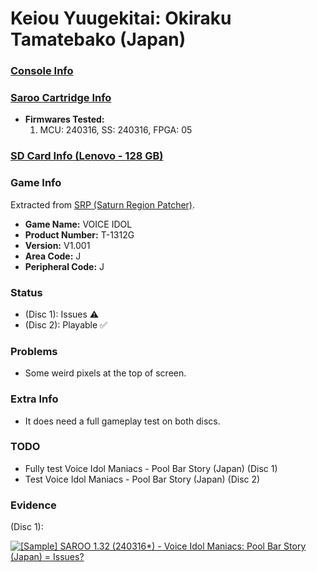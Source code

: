 # Keiou Yuugekitai: Okiraku Tamatebako (Japan)

### [Console Info](../../../../Info/Consoles/VA13/README.md)

### [Saroo Cartridge Info](../../../../Info/Cartridges/RetroGameParadiseStore/1.32F/README.md)

- <b>Firmwares Tested:</b>
  1. MCU: 240316, SS: 240316, FPGA: 05

### [SD Card Info (Lenovo - 128 GB)](../../../../Info/SdCards/Lenovo/128GB/README.md)

### Game Info

Extracted from [SRP (Saturn Region Patcher)](https://segaxtreme.net/resources/saturn-region-patcher.81/download).

- <b>Game Name:</b> VOICE IDOL
- <b>Product Number:</b> T-1312G
- <b>Version:</b> V1.001
- <b>Area Code:</b> J
- <b>Peripheral Code:</b> J

### Status

- (Disc 1): Issues :warning:
- (Disc 2): Playable :white_check_mark:

### Problems

- Some weird pixels at the top of screen.

### Extra Info

- It does need a full gameplay test on both discs.

### TODO

- Fully test Voice Idol Maniacs - Pool Bar Story (Japan) (Disc 1)
- Test Voice Idol Maniacs - Pool Bar Story (Japan) (Disc 2)

### Evidence

(Disc 1):

[![[Sample] SAROO 1.32 (240316*) - Voice Idol Maniacs: Pool Bar Story (Japan) = Issues?](https://img.youtube.com/vi/CoaZ1aVOXY8/0.jpg)](https://www.youtube.com/watch?v=CoaZ1aVOXY8)
